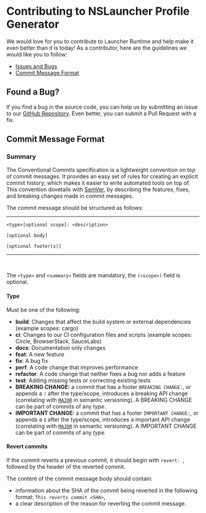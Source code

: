 # Contributing to NSLauncher Profile Generator

We would love for you to contribute to Launcher Runtime and help make it even better than it is today!
As a contributor, here are the guidelines we would like you to follow:

- [Issues and Bugs](#issue)
- [Commit Message Format](#commit)

## <a name="issue"></a> Found a Bug?

If you find a bug in the source code, you can help us by submitting an issue to our [GitHub Repository][github].
Even better, you can submit a Pull Request with a fix.

## <a name="commit"></a> Commit Message Format

### Summary

The Conventional Commits specification is a lightweight convention on top of commit messages.
It provides an easy set of rules for creating an explicit commit history;
which makes it easier to write automated tools on top of.
This convention dovetails with [SemVer](http://semver.org),
by describing the features, fixes, and breaking changes made in commit messages.

The commit message should be structured as follows:

---

```
<type>[optional scope]: <description>

[optional body]

[optional footer(s)]
```
---

<br />

The `<type>` and `<summary>` fields are mandatory, the `(<scope>)` field is optional.


#### Type

Must be one of the following:

* **build**: Changes that affect the build system or external dependencies (example scopes: cargo)
* **ci**: Changes to our CI configuration files and scripts (example scopes: Circle, BrowserStack, SauceLabs)
* **docs**: Documentation only changes
* **feat**: A new feature
* **fix**: A bug fix
* **perf**: A code change that improves performance
* **refactor**: A code change that neither fixes a bug nor adds a feature
* **test**: Adding missing tests or correcting existing tests
* **BREAKING CHANGE:** a commit that has a footer `BREAKING CHANGE:`, or appends a `!` after the type/scope, introduces a breaking API change (correlating with [`MAJOR`](http://semver.org/#summary) in semantic versioning).
  A BREAKING CHANGE can be part of commits of any _type_.
* **IMPORTANT CHANGE:** a commit that has a footer `IMPORTANT CHANGE:`, or appends a `$` after the type/scope, introduces a important API change (correlating with [`MAJOR`](http://semver.org/#summary) in semantic versioning).
  A IMPORTANT CHANGE can be part of commits of any _type_.


#### Revert commits

If the commit reverts a previous commit, it should begin with `revert: `, followed by the header of the reverted commit.

The content of the commit message body should contain:

- information about the SHA of the commit being reverted in the following format: `This reverts commit <SHA>`,
- a clear description of the reason for reverting the commit message.


[github]: https://github.com/team-ns/profile-generator